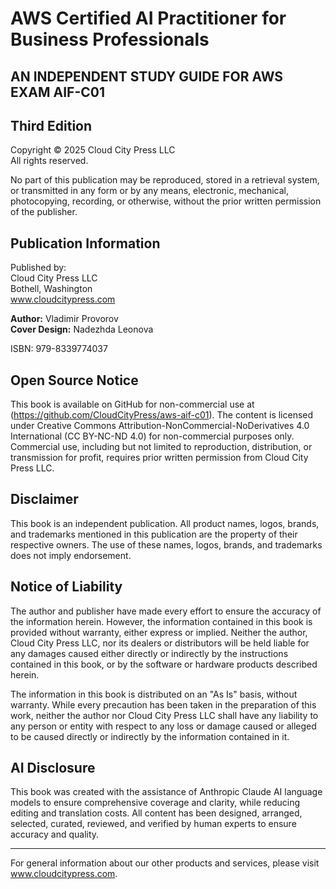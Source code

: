 # AWS Certified AI Practitioner for Business Professionals
## AN INDEPENDENT STUDY GUIDE FOR AWS EXAM AIF-C01
## Third Edition

Copyright © 2025 Cloud City Press LLC  
All rights reserved.

No part of this publication may be reproduced, stored in a retrieval system, or transmitted in any form or by any means, electronic, mechanical, photocopying, recording, or otherwise, without the prior written permission of the publisher.

## Publication Information

Published by:  
Cloud City Press LLC  
Bothell, Washington  
www.cloudcitypress.com

**Author:** Vladimir Provorov  
**Cover Design:** Nadezhda Leonova

ISBN: 979-8339774037

## Open Source Notice

This book is available on GitHub for non-commercial use at (https://github.com/CloudCityPress/aws-aif-c01). The content is licensed under Creative Commons Attribution-NonCommercial-NoDerivatives 4.0 International (CC BY-NC-ND 4.0) for non-commercial purposes only. Commercial use, including but not limited to reproduction, distribution, or transmission for profit, requires prior written permission from Cloud City Press LLC.

## Disclaimer

This book is an independent publication. All product names, logos, brands, and trademarks mentioned in this publication are the property of their respective owners. The use of these names, logos, brands, and trademarks does not imply endorsement.

## Notice of Liability

The author and publisher have made every effort to ensure the accuracy of the information herein. However, the information contained in this book is provided without warranty, either express or implied. Neither the author, Cloud City Press LLC, nor its dealers or distributors will be held liable for any damages caused either directly or indirectly by the instructions contained in this book, or by the software or hardware products described herein.

The information in this book is distributed on an "As Is" basis, without warranty. While every precaution has been taken in the preparation of this work, neither the author nor Cloud City Press LLC shall have any liability to any person or entity with respect to any loss or damage caused or alleged to be caused directly or indirectly by the information contained in it.

## AI Disclosure

This book was created with the assistance of Anthropic Claude AI language models to ensure comprehensive coverage and clarity, while reducing editing and translation costs. All content has been designed, arranged, selected, curated, reviewed, and verified by human experts to ensure accuracy and quality.

---

For general information about our other products and services, please visit www.cloudcitypress.com.

